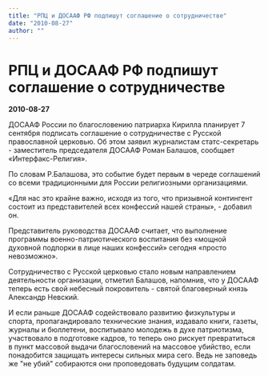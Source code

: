 ```yaml
---
title: "РПЦ и ДОСААФ РФ подпишут соглашение о сотрудничестве"
date: "2010-08-27"
author: ""
---
```


# РПЦ и ДОСААФ РФ подпишут соглашение о сотрудничестве

**2010-08-27** 

ДОСААФ России по благословению патриарха Кирилла планирует 7 сентября подписать соглашение о сотрудничестве с Русской православной церковью. Об этом заявил журналистам статс-секретарь - заместитель председателя ДОСААФ Роман Балашов, сообщает «Интерфакс-Религия».

По словам Р.Балашова, это событие будет первым в череде соглашений со всеми традиционными для России религиозными организациями.

«Для нас это крайне важно, исходя из того, что призывной контингент состоит из представителей всех конфессий нашей страны», - добавил он.

Представитель руководства ДОСААФ считает, что выполнение программы военно-патриотического воспитания без «мощной духовной подпорки в лице наших конфессий» сегодня «просто невозможно».

Сотрудничество с Русской церковью стало новым направлением деятельности организации, отметил Балашов, напомнив, что у ДОСААФ теперь есть свой небесный покровитель - святой благоверный князь Александр Невский.

И если раньше ДОСААФ содействовало развитию физкультуры и спорта, пропагандировало технические знания, издавало книги, газеты, журналы и бюллетени, воспитывало молодежь в духе патриотизма, участвовало в подготовке кадров, то теперь оно рискует превратиться в пункт массовой выдачи благословений на массовое убийство, если понадобится защищать интересы сильных мира сего. Ведь не заповедь же "не убий" собираются они проповедовать будущим солдатам.